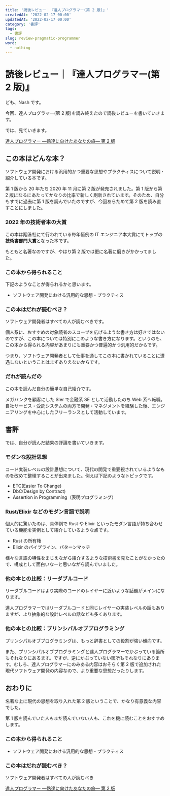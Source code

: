 ```yaml
---
title: '読後レビュー｜『達人プログラマー(第 2 版)』'
createdAt: '2022-02-17 00:00'
updatedAt: '2022-02-17 00:00'
category: '書評'
tags:
  - 書評
slug: review-pragmatic-programmer
word:
  - nothing
---
```


# 読後レビュー｜『達人プログラマー(第 2 版)』

ども、Nash です。

今回、達人プログラマー(第 2 版)を読み終えたので読後レビューを書いていきます。

では、見ていきます。

<!--  -->

<a href="//af.moshimo.com/af/c/click?a_id=1847646&amp;p_id=170&amp;pc_id=185&amp;pl_id=4062&amp;url=https%3A%2F%2Fwww.amazon.co.jp%2Fdp%2FB08T9BXSVD" rel="nofollow" referrerpolicy="no-referrer-when-downgrade"><img src="https://images-fe.ssl-images-amazon.com/images/I/51W3GJV1X-L._SL160_.jpg" alt="" style="border: none;" /><br />達人プログラマー ―熟達に向けたあなたの旅― 第 2 版</a><img src="//i.moshimo.com/af/i/impression?a_id=1847646&amp;p_id=170&amp;pc_id=185&amp;pl_id=4062" alt="" width="1" height="1" style="border: 0px;" />

<!--  -->

## この本はどんな本？

ソフトウェア開発における汎用的かつ重要な思想やプラクティスについて説明・紹介している本です。

第 1 版から 20 年たち 2020 年 11 月に第 2 版が発売されました。第 1 版から第 2 版になるにあたってかなりの比率で新しく刷新されています。そのため、自分もすでに過去に第 1 版を読んでいたのですが、今回あらためて第 2 版を読み直すことにしました。

### 2022 年の技術者本の大賞

この本は翔泳社にて行われている毎年恒例の IT エンジニア本大賞にてトップの **技術書部門大賞**となった本です。

もともと名著なのですが、やはり第 2 版では更に名著に磨きがかかってました。

### この本から得られること

下記のようなことが得られるかと思います。

- ソフトウェア開発における汎用的な思想・プラクティス

### この本はだれが読むべき？

ソフトウェア開発者はすべての人が読むべきです。

個人系に、おすすめの対象読者のスコープを広げるような書き方は好きではないのですが、この本については特別にこのような書き方になります。というのも、この本から得られる内容があまりにも重要かつ普遍的かつ汎用的だからです。

つまり、ソフトウェア開発者として仕事を通してこの本に書かれていることに遭遇しないということはまずありえないからです。

### だれが読んだの

この本を読んだ自分の簡単な自己紹介です。

メガバンクを顧客にした SIer で金融系 SE として活動したのち Web 系へ転職。 自社サービス・受託システムの両方で開発・マネジメントを経験した後、エンジニアリングを中心にしたフリーランスとして活動しています。

## 書評

では、自分が読んだ結果の評論を書いていきます。

### モダンな設計思想

コード実装レベルの設計思想について、現代の開発で重要視されているようなものを改めて整理することが出来ました。例えば下記のようなトピックです。

- ETC(Easier To Change)
- DbC(Design by Contract)
- Assertion in Programming（表明プログラミング）

### Rust/Elixir などのモダン言語で説明

個人的に驚いたのは、具体例で Rust や Elixir といったモダン言語が持ち合わせている機能を実例として紹介しているような点です。

- Rust の所有権
- Elixir のパイプライン、パターンマッチ

様々な言語の特性をまじえながら紹介するような技術書を見たことがなかったので、構成として面白いなーと思いながら読んでいました。

### 他の本との比較：リーダブルコード

リーダブルコードはより実際のコードのレイヤーに近いような話題がメインになります。

達人プログラマーではリーダブルコードと同じレイヤーの実装レベルの話もありますが、より抽象的な設計レベルの話なども多くあります。

### 他の本との比較：プリンシパルオブプログラミング

プリンシパルオブプログラミングは、もっと辞書としての役割が強い傾向です。

また、プリンシパルオブプログラミングと達人プログラマーでかぶっている箇所もそれなりにあるます。ですが、逆にかぶっていない箇所もそれなりにあります。むしろ、達人プログラマーにのみある内容はおそらく第 2 版で追加された現代ソフトウェア開発の内容なので、より重要な思想だったりします。

## おわりに

名著な上に現代の思想を取り入れた第 2 版ということで、かなり有意義な内容でした。

第 1 版を読んでいた人もまだ読んでいない人も、これを機に読むことをおすすめします。

### この本から得られること

- ソフトウェア開発における汎用的な思想・プラクティス

### この本はだれが読むべき？

ソフトウェア開発者はすべての人が読むべき

<!--  -->

<a href="//af.moshimo.com/af/c/click?a_id=1847646&amp;p_id=170&amp;pc_id=185&amp;pl_id=4062&amp;url=https%3A%2F%2Fwww.amazon.co.jp%2Fdp%2FB08T9BXSVD" rel="nofollow" referrerpolicy="no-referrer-when-downgrade"><img src="https://images-fe.ssl-images-amazon.com/images/I/51W3GJV1X-L._SL160_.jpg" alt="" style="border: none;" /><br />達人プログラマー ―熟達に向けたあなたの旅― 第 2 版</a><img src="//i.moshimo.com/af/i/impression?a_id=1847646&amp;p_id=170&amp;pc_id=185&amp;pl_id=4062" alt="" width="1" height="1" style="border: 0px;" />

<!--  -->
